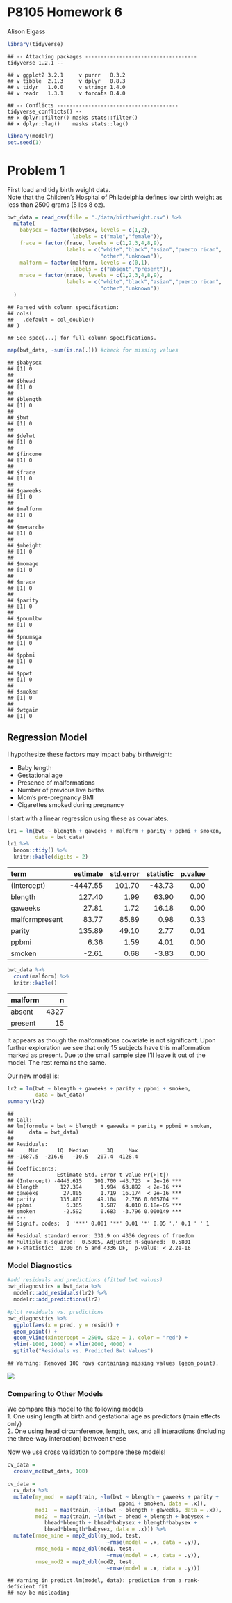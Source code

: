 P8105 Homework 6
================
Alison Elgass

``` r
library(tidyverse)
```

    ## -- Attaching packages ------------------------------------ tidyverse 1.2.1 --

    ## v ggplot2 3.2.1     v purrr   0.3.2
    ## v tibble  2.1.3     v dplyr   0.8.3
    ## v tidyr   1.0.0     v stringr 1.4.0
    ## v readr   1.3.1     v forcats 0.4.0

    ## -- Conflicts --------------------------------------- tidyverse_conflicts() --
    ## x dplyr::filter() masks stats::filter()
    ## x dplyr::lag()    masks stats::lag()

``` r
library(modelr)
set.seed(1)
```

# Problem 1

First load and tidy birth weight data.  
Note that the Children’s Hospital of Philadelphia defines low birth
weight as less than 2500 grams (5 lbs 8 oz).

``` r
bwt_data = read_csv(file = "./data/birthweight.csv") %>% 
  mutate(
    babysex = factor(babysex, levels = c(1,2), 
                     labels = c("male","female")),
    frace = factor(frace, levels = c(1,2,3,4,8,9), 
                   labels = c("white","black","asian","puerto rican",
                              "other","unknown")),
    malform = factor(malform, levels = c(0,1), 
                     labels = c("absent","present")),
    mrace = factor(mrace, levels = c(1,2,3,4,8,9), 
                   labels = c("white","black","asian","puerto rican",
                              "other","unknown"))
  )
```

    ## Parsed with column specification:
    ## cols(
    ##   .default = col_double()
    ## )

    ## See spec(...) for full column specifications.

``` r
map(bwt_data, ~sum(is.na(.))) #check for missing values
```

    ## $babysex
    ## [1] 0
    ## 
    ## $bhead
    ## [1] 0
    ## 
    ## $blength
    ## [1] 0
    ## 
    ## $bwt
    ## [1] 0
    ## 
    ## $delwt
    ## [1] 0
    ## 
    ## $fincome
    ## [1] 0
    ## 
    ## $frace
    ## [1] 0
    ## 
    ## $gaweeks
    ## [1] 0
    ## 
    ## $malform
    ## [1] 0
    ## 
    ## $menarche
    ## [1] 0
    ## 
    ## $mheight
    ## [1] 0
    ## 
    ## $momage
    ## [1] 0
    ## 
    ## $mrace
    ## [1] 0
    ## 
    ## $parity
    ## [1] 0
    ## 
    ## $pnumlbw
    ## [1] 0
    ## 
    ## $pnumsga
    ## [1] 0
    ## 
    ## $ppbmi
    ## [1] 0
    ## 
    ## $ppwt
    ## [1] 0
    ## 
    ## $smoken
    ## [1] 0
    ## 
    ## $wtgain
    ## [1] 0

## Regression Model

I hypothesize these factors may impact baby birthweight:

  - Baby length
  - Gestational age
  - Presence of malformations
  - Number of previous live births
  - Mom’s pre-pregnancy BMI
  - Cigarettes smoked during pregnancy

I start with a linear regression using these as covariates.

``` r
lr1 = lm(bwt ~ blength + gaweeks + malform + parity + ppbmi + smoken,
         data = bwt_data)
lr1 %>% 
  broom::tidy() %>% 
  knitr::kable(digits = 2)
```

| term           |  estimate | std.error | statistic | p.value |
| :------------- | --------: | --------: | --------: | ------: |
| (Intercept)    | \-4447.55 |    101.70 |   \-43.73 |    0.00 |
| blength        |    127.40 |      1.99 |     63.90 |    0.00 |
| gaweeks        |     27.81 |      1.72 |     16.18 |    0.00 |
| malformpresent |     83.77 |     85.89 |      0.98 |    0.33 |
| parity         |    135.89 |     49.10 |      2.77 |    0.01 |
| ppbmi          |      6.36 |      1.59 |      4.01 |    0.00 |
| smoken         |    \-2.61 |      0.68 |    \-3.83 |    0.00 |

``` r
bwt_data %>% 
  count(malform) %>% 
  knitr::kable()
```

| malform |    n |
| :------ | ---: |
| absent  | 4327 |
| present |   15 |

It appears as though the malformations covariate is not significant.
Upon further exploration we see that only 15 subjects have this
malformation marked as present. Due to the small sample size I’ll leave
it out of the model. The rest remains the same.

Our new model is:

``` r
lr2 = lm(bwt ~ blength + gaweeks + parity + ppbmi + smoken,
         data = bwt_data)
summary(lr2)
```

    ## 
    ## Call:
    ## lm(formula = bwt ~ blength + gaweeks + parity + ppbmi + smoken, 
    ##     data = bwt_data)
    ## 
    ## Residuals:
    ##     Min      1Q  Median      3Q     Max 
    ## -1687.5  -216.6   -10.5   207.4  4128.4 
    ## 
    ## Coefficients:
    ##              Estimate Std. Error t value Pr(>|t|)    
    ## (Intercept) -4446.615    101.700 -43.723  < 2e-16 ***
    ## blength       127.394      1.994  63.892  < 2e-16 ***
    ## gaweeks        27.805      1.719  16.174  < 2e-16 ***
    ## parity        135.807     49.104   2.766 0.005704 ** 
    ## ppbmi           6.365      1.587   4.010 6.18e-05 ***
    ## smoken         -2.592      0.683  -3.796 0.000149 ***
    ## ---
    ## Signif. codes:  0 '***' 0.001 '**' 0.01 '*' 0.05 '.' 0.1 ' ' 1
    ## 
    ## Residual standard error: 331.9 on 4336 degrees of freedom
    ## Multiple R-squared:  0.5805, Adjusted R-squared:  0.5801 
    ## F-statistic:  1200 on 5 and 4336 DF,  p-value: < 2.2e-16

### Model Diagnostics

``` r
#add residuals and predictions (fitted bwt values)
bwt_diagnostics = bwt_data %>% 
  modelr::add_residuals(lr2) %>% 
  modelr::add_predictions(lr2)

#plot residuals vs. predictions
bwt_diagnostics %>% 
  ggplot(aes(x = pred, y = resid)) +
  geom_point() +
  geom_vline(xintercept = 2500, size = 1, color = "red") +
  ylim(-1000, 1000) + xlim(2000, 4000) +
  ggtitle("Residuals vs. Predicted Bwt Values")
```

    ## Warning: Removed 100 rows containing missing values (geom_point).

![](p8105_hw6_are2132_files/figure-gfm/unnamed-chunk-5-1.png)<!-- -->

### Comparing to Other Models

We compare this model to the following models  
1\. One using length at birth and gestational age as predictors (main
effects only)  
2\. One using head circumference, length, sex, and all interactions
(including the three-way interaction) between these

Now we use cross validation to compare these models\!

``` r
cv_data = 
  crossv_mc(bwt_data, 100)

cv_data = 
  cv_data %>% 
  mutate(my_mod  = map(train, ~lm(bwt ~ blength + gaweeks + parity + 
                                    ppbmi + smoken, data = .x)),
         mod1  = map(train, ~lm(bwt ~ blength + gaweeks, data = .x)),
         mod2  = map(train, ~lm(bwt ~ bhead + blength + babysex + 
            bhead*blength + bhead*babysex + blength*babysex +
            bhead*blength*babysex, data = .x))) %>% 
  mutate(rmse_mine = map2_dbl(my_mod, test, 
                                ~rmse(model = .x, data = .y)),
         rmse_mod1 = map2_dbl(mod1, test, 
                                ~rmse(model = .x, data = .y)),
         rmse_mod2 = map2_dbl(mod2, test, 
                                ~rmse(model = .x, data = .y)))
```

    ## Warning in predict.lm(model, data): prediction from a rank-deficient fit
    ## may be misleading
